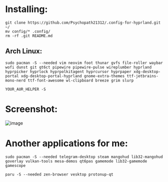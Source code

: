 # Installing:
```
git clone https://github.com/Psychopath21312/.config-for-hyprland.git ~/
mv config/* .config/
rm -rf .git README.md
```
## Arch Linux:

```
sudo pacman -S --needed vim neovim foot thunar gvfs file-roller waybar wofi dunst git qt6ct pipewire pipewire-pulse wireplumber hyprland hyprpicker hyprlock hyprpolkitagent hyprcursor hyprpaper xdg-desktop-portal xdg-desktop-portal-hyprland gnome-extra-themes ttf-jetbrains-mono-nerd ttf-font-awesome wl-clipboard breeze grim slurp
```

```
YOUR_AUR_HELPER -S 
```

# Screenshot:
![image](https://github.com/user-attachments/assets/8f5ea326-7fc4-4c16-9ab6-784a9d232a78)

# Another applications for me:

```
sudo pacman -S --needed telegram-desktop steam mangohud lib32-mangohud goverlay vulkan-tools mesa-demos qt6pas gamemode lib32-gamemode gamescope
```

```
paru -S --needed zen-browser vesktop protonup-qt
```
